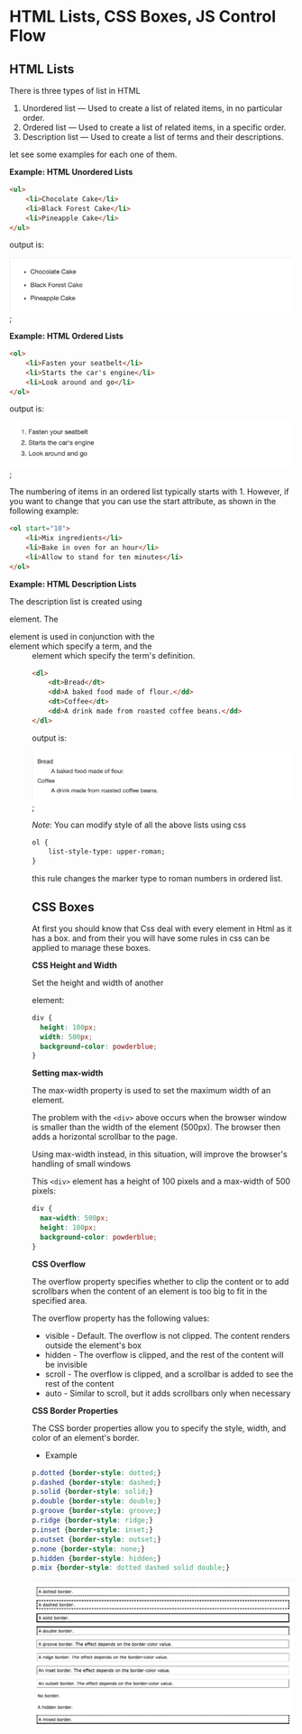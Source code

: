 # HTML Lists, CSS Boxes, JS Control Flow

## HTML Lists

There is three types of list in HTML

1.  Unordered list — Used to create a list of related items, in no particular order.
2.  Ordered list — Used to create a list of related items, in a specific order.
3.  Description list — Used to create a list of terms and their descriptions.

let see some examples for each one of them.

**Example: HTML Unordered Lists**

``` html
<ul>
    <li>Chocolate Cake</li>
    <li>Black Forest Cake</li>
    <li>Pineapple Cake</li>
</ul>
```
output is:

![unlists](assets/image6.png);

**Example: HTML Ordered Lists**

``` html
<ol>
    <li>Fasten your seatbelt</li>
    <li>Starts the car's engine</li>
    <li>Look around and go</li>
</ol>
```
output is:

![unlists](assets/image7.png);

The numbering of items in an ordered list typically starts with 1. However, if you want to change that you can use the start attribute, as shown in the following example:

```html
<ol start="10">
    <li>Mix ingredients</li>
    <li>Bake in oven for an hour</li>
    <li>Allow to stand for ten minutes</li>
</ol>
```

**Example: HTML Description Lists**

The description list is created using <dl> element. The <dl> element is used in conjunction with the <dt> element which specify a term, and the <dd> element which specify the term's definition.

``` html
<dl>
    <dt>Bread</dt>
    <dd>A baked food made of flour.</dd>
    <dt>Coffee</dt>
    <dd>A drink made from roasted coffee beans.</dd>
</dl>
```
output is:

![unlists](assets/image8.png);

*Note*: You can modify style of all the above lists using css

```html
ol {
    list-style-type: upper-roman;
}
```
this rule changes the marker type to roman numbers in ordered list.

## CSS Boxes

At first you should know that Css deal with every element in Html as it has a box.
and from their you will have some rules in css can be applied to manage these boxes.

**CSS Height and Width**

Set the height and width of another <div> element:

```css
div {
  height: 100px;
  width: 500px;
  background-color: powderblue;
}
```

**Setting max-width**

The max-width property is used to set the maximum width of an element.

The problem with the `<div>` above occurs when the browser window is smaller than the width of the element (500px). The browser then adds a horizontal scrollbar to the page.

Using max-width instead, in this situation, will improve the browser's handling of small windows

This `<div>` element has a height of 100 pixels and a max-width of 500 pixels: 

```css
div {
  max-width: 500px;
  height: 100px;
  background-color: powderblue;
}
```

**CSS Overflow**

The overflow property specifies whether to clip the content or to add scrollbars when the content of an element is too big to fit in the specified area.

The overflow property has the following values:

- visible - Default. The overflow is not clipped. The content renders outside the element's box
- hidden - The overflow is clipped, and the rest of the content will be invisible
- scroll - The overflow is clipped, and a scrollbar is added to see the rest of the content
- auto - Similar to scroll, but it adds scrollbars only when necessary

**CSS Border Properties**

The CSS border properties allow you to specify the style, width, and color of an element's border.

- Example

```css
p.dotted {border-style: dotted;}
p.dashed {border-style: dashed;}
p.solid {border-style: solid;}
p.double {border-style: double;}
p.groove {border-style: groove;}
p.ridge {border-style: ridge;}
p.inset {border-style: inset;}
p.outset {border-style: outset;}
p.none {border-style: none;}
p.hidden {border-style: hidden;}
p.mix {border-style: dotted dashed solid double;}
```

![border](assets/image9.png)